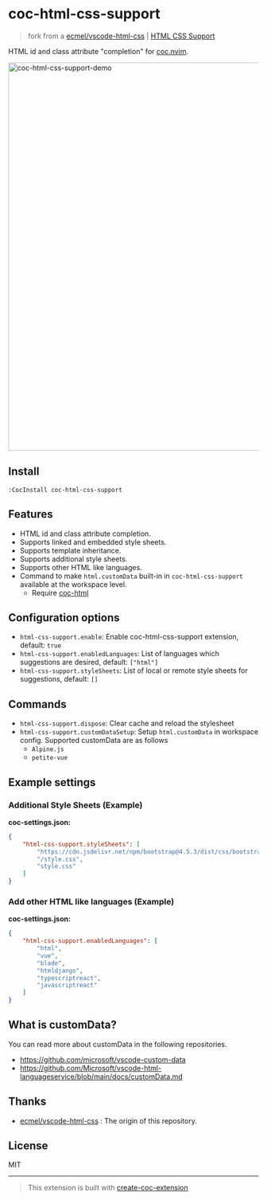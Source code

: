 # coc-html-css-support

> fork from a [ecmel/vscode-html-css](https://github.com/ecmel/vscode-html-css) | [HTML CSS Support](https://marketplace.visualstudio.com/items?itemName=ecmel.vscode-html-css)

HTML id and class attribute "completion" for [coc.nvim](https://github.com/neoclide/coc.nvim).

<img width="780" alt="coc-html-css-support-demo" src="https://user-images.githubusercontent.com/188642/116341049-2b5c8880-a81b-11eb-959e-2d03edda61fd.gif">

## Install

`:CocInstall coc-html-css-support`

## Features

- HTML id and class attribute completion.
- Supports linked and embedded style sheets.
- Supports template inheritance.
- Supports additional style sheets.
- Supports other HTML like languages.
- Command to make `html.customData` built-in in `coc-html-css-support` available at the workspace level.
  - Require [coc-html](https://github.com/neoclide/coc-html)

## Configuration options

- `html-css-support.enable`: Enable coc-html-css-support extension, default: `true`
- `html-css-support.enabledLanguages`: List of languages which suggestions are desired, default: `["html"]`
- `html-css-support.styleSheets`: List of local or remote style sheets for suggestions, default: `[]`

## Commands

- `html-css-support.dispose`: Clear cache and reload the stylesheet
- `html-css-support.customDataSetup`: Setup `html.customData` in workspace config. Supported customData are as follows
  - `Alpine.js`
  - `petite-vue`

## Example settings

### Additional Style Sheets (Example)

**coc-settings.json:**

```json
{
    "html-css-support.styleSheets": [
        "https://cdn.jsdelivr.net/npm/bootstrap@4.5.3/dist/css/bootstrap.min.css",
        "/style.css",
        "style.css"
    ]
}
```

### Add other HTML like languages (Example)

**coc-settings.json:**

```json
{
    "html-css-support.enabledLanguages": [
        "html",
        "vue",
        "blade",
        "htmldjango",
        "typescriptreact",
        "javascriptreact"
    ]
}
```

## What is customData?

You can read more about customData in the following repositories.

- <https://github.com/microsoft/vscode-custom-data>
- <https://github.com/Microsoft/vscode-html-languageservice/blob/main/docs/customData.md>

## Thanks

- [ecmel/vscode-html-css](https://github.com/ecmel/vscode-html-css) : The origin of this repository.

## License

MIT

---

> This extension is built with [create-coc-extension](https://github.com/fannheyward/create-coc-extension)
